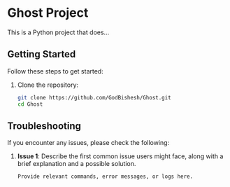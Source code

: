 # Ghost Project

This is a Python project that does...

## Getting Started

Follow these steps to get started:

1. Clone the repository:
   ```bash
   git clone https://github.com/GodBishesh/Ghost.git
   cd Ghost

## Troubleshooting

If you encounter any issues, please check the following:

1. **Issue 1**: Describe the first common issue users might face, along with a brief explanation and a possible solution.

   ```bash
   Provide relevant commands, error messages, or logs here.
